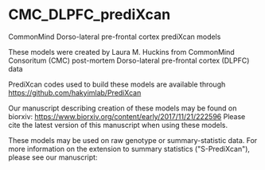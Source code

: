 # CMC_DLPFC_prediXcan
CommonMind Dorso-lateral pre-frontal cortex prediXcan models

These models were created by Laura M. Huckins from CommonMind Consoritum (CMC) post-mortem Dorso-lateral pre-frontal cortex (DLPFC) data

PrediXcan codes used to build these models are available through https://github.com/hakyimlab/PrediXcan

Our manuscript describing creation of these models may be found on biorxiv: https://www.biorxiv.org/content/early/2017/11/21/222596
Please cite the latest version of this manuscript when using these models. 

These models may be used on raw genotype or summary-statistic data. 
For more information on the extension to summary statistics ("S-PrediXcan"), please see our manuscript:
